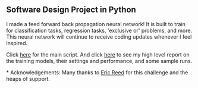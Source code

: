 ## Software Design Project in Python

I made a feed forward back propagation neural network!
It is built to train for classification tasks, regression tasks, 'exclusive or' problems, and more. This neural network will continue to receive coding updates whenever I feel inspired.

Click [here](https://github.com/aprilmarikosalazar/SDinPy/blob/main/SDinPy/FFBPNetwork.py) for the main script. And click [here](https://github.com/aprilmarikosalazar/SDinPy/blob/main/report_ffbpneuralnet.pdf) to see my high level report on the training models, their settings and performance, and some sample runs.

\* Acknowledgements: Many thanks to [Eric Reed](https://github.com/csericreed) for this challenge and the heaps of support.
